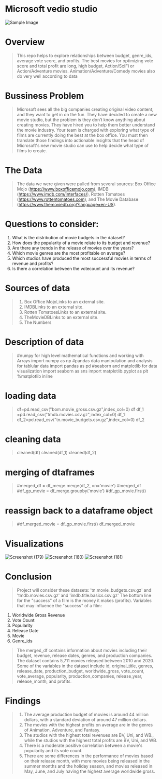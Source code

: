 # Microsoft vedio studio
![Sample Image](https://cdn.neowin.com/news/images/uploaded/2018/08/1533213049_artboard_5_wt_story.jpg)

# Overview
> This repo helps to explore relationships between budget, genre_ids, average vote score, and profits. The best movies for optimizing vote score and total profit are long, high budget, Action/SciFi or Action/Adventure movies. Animation/Adventure/Comedy movies also do very well according to data
# Bussiness Problem
> Microsoft sees all the big companies creating original video content, and they want to get in on the fun. They have decided to create a new movie studio, but the problem is they don’t know anything about creating movies. They have hired you to help them better understand the movie industry. Your team is charged with exploring what type of films are currently doing the best at the box office. You must then translate those findings into actionable insights that the head of Microsoft's new movie studio can use to help decide what type of films to create.
# The Data
> The data we were given were pulled from several sources: Box Office Mojo (https://www.boxofficemojo.com), IMDB (https://www.imdb.com/interfaces/), Rotten Tomatoes (https://www.rottentomatoes.com), and The Movie Database (https://www.themoviedb.org/?language=en-US).
# Questions to consider:
1. What is the distribution of movie budgets in the dataset?
2. How does the popularity of a movie relate to its budget and revenue?
3. Are there any trends in the release of movies over the years?
4. Which movie genres are the most profitable on average?
5. Which studios have produced the most successful movies in terms of revenue and profits?
6. Is there a correlation between the votecount and its revenue?
# Sources of data
> 1. Box Office MojoLinks to an external site.
> 2. IMDBLinks to an external site.
> 3. Rotten TomatoesLinks to an external site.
> 4. TheMovieDBLinks to an external site.
> 5. The Numbers
# Description of data
>#numpy for high level mathematical functions and working with Arrays
>import numpy as np
>#pandas data manipulation and analysis for tablular data
>import pandas as pd
>#seaborn and matplotlib for data visualization
>import seaborn as sns
>import matplotlib.pyplot as plt
>%matplotlib inline

# loading data
>df=pd.read_csv("bom.movie_gross.csv.gz",index_col=0)
>df
>df_1 =pd.read_csv("tmdb.movies.csv.gz",index_col=0)
>df_1
>df_2=pd.read_csv("tn.movie_budgets.csv.gz",index_col=0)
>df_2
# cleaning data
>cleaned(df)
>cleaned(df_1)
>cleaned(df_2)
# merging of dtaframes
>#merged_df = df_merge.merge(df_2, on='movie')
>#merged_df
>#df_gp_movie = df_merge.groupby('movie')
>#df_gp_movie.first()
# reassign back to a dataframe object
>#df_merged_movie = df_gp_movie.first()
>df_merged_movie
# Visualizations
![Screenshot (179)](https://user-images.githubusercontent.com/124572155/224480813-8c27d6da-e00c-42df-922b-a8e06a64c5ba.png)
![Screenshot (180)](https://user-images.githubusercontent.com/124572155/224480815-3f100556-8593-4b72-b326-da6c138327a7.png)
![Screenshot (181)](https://user-images.githubusercontent.com/124572155/224480818-49e8634e-4f74-4475-ad80-da30713b30ef.png)

# Conclusion
> Project will consider these datasets: 'tn.movie_budgets.csv.gz' and 'tmdb.movies.csv.gz' and 'imdb.title.basics.csv.gz'
> The bottom line for the "success" of a film is the money it makes (profits). Variables that may influence the "success" of a film:


1. Worldwide Gross Revenue
2. Vote Count
3. Popularity
4. Release Date
5. Movie
6. Genre_ids
> The merged_df contains information about movies including their budget, revenue, release dates, genres, and production companies. The dataset contains 5,711 movies released between 2010 and 2020. Some of the variables in the dataset include id, original_title, genres, release_date, production_budget, worldwide_gross, vote_count, vote_average, popularity, production_companies, release_year, release_month, and profits.
# Findings
> 1.  The average production budget of movies is around 44 million dollars, with a standard deviation of around 47 million dollars.
> 2. The movies with the highest profits on average are in the genres of Animation, Adventure, and Fantasy.
> 3. The studios with the highest total revenues are BV, Uni, and WB., while the studios with the highest total profits are BV, Uni, and WB.
> 4. There is a moderate positive correlation between a movie's popularity and its vote count.
> 5. There are some differences in the performance of movies based on their release month, with more movies being released in the summer months and the holiday season,  and movies released in May, June, and July having the highest average worldwide gross.




